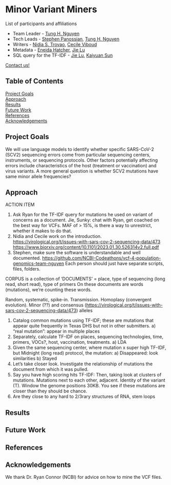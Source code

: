 # Minor Variant Miners

List of participants and affiliations
- Team Leader - [Tung H. Nguyen](https://github.com/tn-7) 
- Tech Leads - [Stephen Panossian](https://github.com/StephenP20904), [Tung H. Nguyen](https://github.com/tn-7)
- Writers - [Nidia S. Trovao](https://github.com/nidiatrovao), [Cecile Viboud](https://github.com/viboudc)
- Metadata - [Eneida Hatcher](https://github.com/Nadapotata), [Jie Lu](TBD)
- SQL query for the TF-IDF - [Jie Lu](TBD), [Kaiyuan Sun](https://github.com/sunky1016)

[Contact us!](mailto:tung.nguyen@nih.gov)

## Table of Contents
[Project Goals](#project-goals)\
[Approach](#approach)\
[Results](#results)\
[Future Work](#future-work)\
[References](#references)\
[Acknowledgements](#acknowledgements)

## Project Goals
We will use language models to identify whether specific SARS-CoV-2 (SCV2) sequencing errors come from particular sequencing centers, instruments, or sequencing protocols. Other factors potentially affecting errors include characteristics of the host (treatment or vaccination) and virus variants. 
A more general question is whether SCV2 mutations have same minor allele frequencies?

## Approach
ACTION ITEM
1) Ask Ryan for the TF-IDF query for mutations he used on variant of concerns as a document. Jie, Sunky: chat with Ryan, get coached on the best way for VCFs.
MAF of > 15%, is there a way to unrestrict, whether it makes to do that.
2) Nidia and Cecile work on the introduction. https://virological.org/t/issues-with-sars-cov-2-sequencing-data/473 https://www.biorxiv.org/content/10.1101/2023.01.30.526314v2.full.pdf
3) Stephen, make sure the software is understandable and well documented. https://github.com/NCBI-Codeathons/vcf-4-population-genomics-team-nguyen
Each person should just have separate scripts, files, folders.

CORPUS is a collection of
‘DOCUMENTS’ = place, type of sequencing (long read, short read), type of primers
On these documents are words (mutations), we’re counting these words.

Random, systematic, spike-in. Transmission. Homoplasy (convergent evolution).
Minor (??) and consensus (https://virological.org/t/issues-with-sars-cov-2-sequencing-data/473)  alleles

1) Catalog common mutations using TF-IDF; these are mutations that appear quite frequently in Texas DHS but not in other submitters.
  a) “real mutation”: appear in multiple places
2) Separately, calculate TF-IDF on places, sequencing technologies, time, primers, VOCs?, host, vaccination, treatments.
   a) LDA
3) Given the same sequencing center, where mutation x super high TF-IDF, but Midnight (long read) protocol, the mutation:
  a) Disappeared: look similarities 
  b) Stayed
4) Let’s take closer look. Investigate the relationship of mutations the document from which it was pulled.
5) Say you have high scoring hits TF-IDF: Then, taking look at clusters of mutations. Mutations next to each other, adjacent. Identity of the variant (T). Window the genome positions 30KB. You see if these mutations are closer than they should be chance.
6) Are they close to any hard to 2/3rary structures of RNA, stem loops

## Results

## Future Work

## References

## Acknowledgements

We thank Dr. Ryan Connor (NCBI) for advice on how to mine the VCF files.


